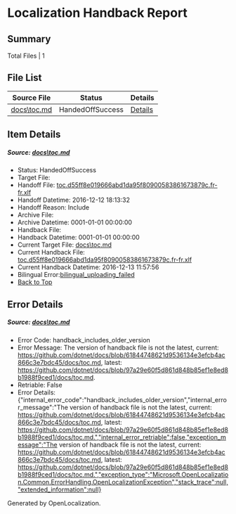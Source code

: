 # <a name='report-top'></a> Localization Handback Report

## Summary
 Total Files | 1

## File List
 Source File | Status | Details 
 ----------- | ------ | ------- 
 [docs\toc.md](https://github.com/dotnet/docs/blob/97a29e60f5d861d848b85ef1e8ed8b1988f9ced1/docs/toc.md) | HandedOffSuccess | [Details](#91670fba8891e888de6bb9667d5e5262d4868aaf3407)

## Item Details
##### <a name='91670fba8891e888de6bb9667d5e5262d4868aaf3407'></a> Source: [docs\toc.md](https://github.com/dotnet/docs/blob/97a29e60f5d861d848b85ef1e8ed8b1988f9ced1/docs/toc.md)
* Status: HandedOffSuccess
* Target File: 
* Handoff File: [toc.d55ff8e019666abd1da95f80900583861673879c.fr-fr.xlf](https://github.com/dotnet/docs.handoff/blob/9ed8cbc6a885d03a39bffc7b535239499485bda3/ol-handoff/dotnet/docs.fr-fr/master/ht-p1/toc.d55ff8e019666abd1da95f80900583861673879c.fr-fr.xlf)
* Handoff Datetime: 2016-12-12 18:13:32
* Handoff Reason: Include
* Archive File: 
* Archive Datetime: 0001-01-01 00:00:00
* Handback File: 
* Handback Datetime: 0001-01-01 00:00:00
* Current Target File: [docs\toc.md](https://github.com/dotnet/docs.fr-fr/blob/21547309b1c9de17cf5fa8ac3a5f8e8da34b4c48/docs/toc.md)
* Current Handback File: [toc.d55ff8e019666abd1da95f80900583861673879c.fr-fr.xlf](https://github.com/dotnet/docs.handback/blob/1a4cc2d6f2e458e1befdf7c8e6bbcf250a955ea3/ol-handback/dotnet/docs.fr-fr/master/ht-p1/toc.d55ff8e019666abd1da95f80900583861673879c.fr-fr.xlf)
* Current Handback Datetime: 2016-12-13 11:57:56
* Bilingual Error:[bilingual_uploading_failed](#91670fba8891e888de6bb9667d5e5262d4868aaf3407bilingual_uploading_failed)
* [Back to Top](#report-top)


## Error Details
##### <a name='91670fba8891e888de6bb9667d5e5262d4868aaf3407handback_includes_older_version'></a> Source: [docs\toc.md](#91670fba8891e888de6bb9667d5e5262d4868aaf3407)
* Error Code: handback_includes_older_version
* Error Message: The version of handback file is not the latest, current: https://github.com/dotnet/docs/blob/61844748621d9536134e3efcb4ac866c3e7bdc45/docs/toc.md, latest: https://github.com/dotnet/docs/blob/97a29e60f5d861d848b85ef1e8ed8b1988f9ced1/docs/toc.md.
* Retriable: False
* Error Details: {"internal_error_code":"handback_includes_older_version","internal_error_message":"The version of handback file is not the latest, current: https://github.com/dotnet/docs/blob/61844748621d9536134e3efcb4ac866c3e7bdc45/docs/toc.md, latest: https://github.com/dotnet/docs/blob/97a29e60f5d861d848b85ef1e8ed8b1988f9ced1/docs/toc.md.","internal_error_retriable":false,"exception_message":"The version of handback file is not the latest, current: https://github.com/dotnet/docs/blob/61844748621d9536134e3efcb4ac866c3e7bdc45/docs/toc.md, latest: https://github.com/dotnet/docs/blob/97a29e60f5d861d848b85ef1e8ed8b1988f9ced1/docs/toc.md.","exception_type":"Microsoft.OpenLocalization.Common.ErrorHandling.OpenLocalizationException","stack_trace":null,"extended_information":null}


Generated by OpenLocalization.
